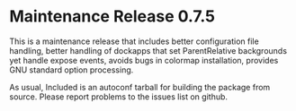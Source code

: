 [adwm -- release notes.  2018-10-06]: #

Maintenance Release 0.7.5
=========================

This is a maintenance release that includes better configuration file
handling, better handling of dockapps that set ParentRelative backgrounds yet
handle expose events, avoids bugs in colormap installation, provides GNU
standard option processing.

As usual, Included is an autoconf tarball for building the package from
source.  Please report problems to the issues list on github.

[ vim: set ft=markdown sw=4 tw=78 nocin nosi fo+=tcqlorn spell: ]: #
